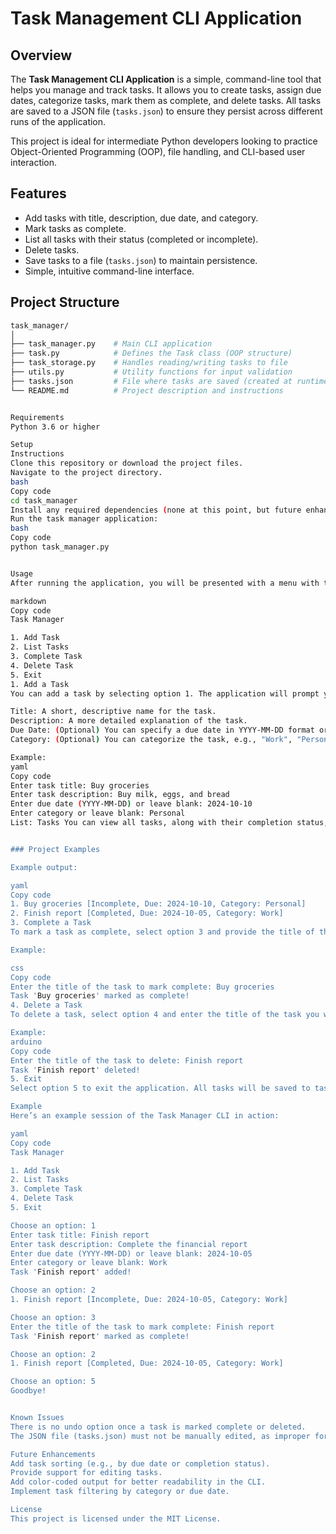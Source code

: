 # Task Management CLI Application

## Overview

The **Task Management CLI Application** is a simple, command-line tool that helps you manage and track tasks. It allows you to create tasks, assign due dates, categorize tasks, mark them as complete, and delete tasks. All tasks are saved to a JSON file (`tasks.json`) to ensure they persist across different runs of the application.

This project is ideal for intermediate Python developers looking to practice Object-Oriented Programming (OOP), file handling, and CLI-based user interaction.

## Features

- Add tasks with title, description, due date, and category.
- Mark tasks as complete.
- List all tasks with their status (completed or incomplete).
- Delete tasks.
- Save tasks to a file (`tasks.json`) to maintain persistence.
- Simple, intuitive command-line interface.

## Project Structure

```bash
task_manager/
│
├── task_manager.py    # Main CLI application
├── task.py            # Defines the Task class (OOP structure)
├── task_storage.py    # Handles reading/writing tasks to file
├── utils.py           # Utility functions for input validation
├── tasks.json         # File where tasks are saved (created at runtime)
└── README.md          # Project description and instructions


Requirements
Python 3.6 or higher

Setup 
Instructions
Clone this repository or download the project files.
Navigate to the project directory.
bash
Copy code
cd task_manager
Install any required dependencies (none at this point, but future enhancements may require libraries).
Run the task manager application:
bash
Copy code
python task_manager.py


Usage
After running the application, you will be presented with a menu with the following options:

markdown
Copy code
Task Manager

1. Add Task
2. List Tasks
3. Complete Task
4. Delete Task
5. Exit
1. Add a Task
You can add a task by selecting option 1. The application will prompt you for the following information:

Title: A short, descriptive name for the task.
Description: A more detailed explanation of the task.
Due Date: (Optional) You can specify a due date in YYYY-MM-DD format or leave it blank.
Category: (Optional) You can categorize the task, e.g., "Work", "Personal", etc.

Example:
yaml
Copy code
Enter task title: Buy groceries
Enter task description: Buy milk, eggs, and bread
Enter due date (YYYY-MM-DD) or leave blank: 2024-10-10
Enter category or leave blank: Personal
List: Tasks You can view all tasks, along with their completion status, by selecting option 2. For each task, you'll see its title, description, due date, category, and whether it is completed or not.


### Project Examples

Example output:

yaml
Copy code
1. Buy groceries [Incomplete, Due: 2024-10-10, Category: Personal]
2. Finish report [Completed, Due: 2024-10-05, Category: Work]
3. Complete a Task
To mark a task as complete, select option 3 and provide the title of the task you want to mark as done.

Example:

css
Copy code
Enter the title of the task to mark complete: Buy groceries
Task 'Buy groceries' marked as complete!
4. Delete a Task
To delete a task, select option 4 and enter the title of the task you want to remove.

Example:
arduino
Copy code
Enter the title of the task to delete: Finish report
Task 'Finish report' deleted!
5. Exit
Select option 5 to exit the application. All tasks will be saved to tasks.json, ensuring they persist for the next time you run the application.

Example
Here’s an example session of the Task Manager CLI in action:

yaml
Copy code
Task Manager

1. Add Task
2. List Tasks
3. Complete Task
4. Delete Task
5. Exit

Choose an option: 1
Enter task title: Finish report
Enter task description: Complete the financial report
Enter due date (YYYY-MM-DD) or leave blank: 2024-10-05
Enter category or leave blank: Work
Task 'Finish report' added!

Choose an option: 2
1. Finish report [Incomplete, Due: 2024-10-05, Category: Work]

Choose an option: 3
Enter the title of the task to mark complete: Finish report
Task 'Finish report' marked as complete!

Choose an option: 2
1. Finish report [Completed, Due: 2024-10-05, Category: Work]

Choose an option: 5
Goodbye!


Known Issues
There is no undo option once a task is marked complete or deleted.
The JSON file (tasks.json) must not be manually edited, as improper formatting could break the application.

Future Enhancements
Add task sorting (e.g., by due date or completion status).
Provide support for editing tasks.
Add color-coded output for better readability in the CLI.
Implement task filtering by category or due date.

License
This project is licensed under the MIT License.